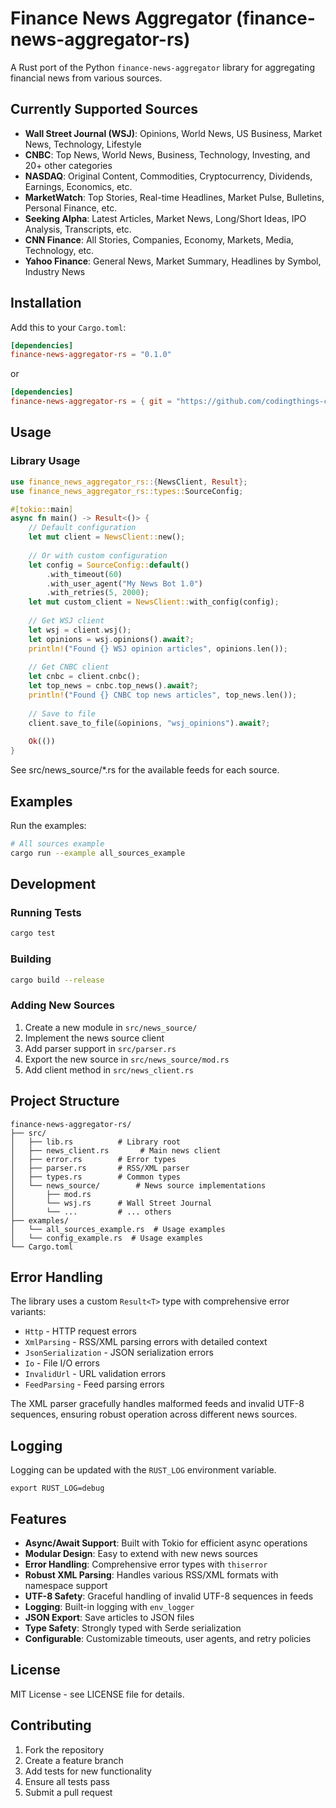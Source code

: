 # Finance News Aggregator (finance-news-aggregator-rs)

A Rust port of the Python `finance-news-aggregator` library for aggregating financial news from various sources.


## Currently Supported Sources

- **Wall Street Journal (WSJ)**: Opinions, World News, US Business, Market News, Technology, Lifestyle
- **CNBC**: Top News, World News, Business, Technology, Investing, and 20+ other categories
- **NASDAQ**: Original Content, Commodities, Cryptocurrency, Dividends, Earnings, Economics, etc.
- **MarketWatch**: Top Stories, Real-time Headlines, Market Pulse, Bulletins, Personal Finance, etc.
- **Seeking Alpha**: Latest Articles, Market News, Long/Short Ideas, IPO Analysis, Transcripts, etc.
- **CNN Finance**: All Stories, Companies, Economy, Markets, Media, Technology, etc.
- **Yahoo Finance**: General News, Market Summary, Headlines by Symbol, Industry News

## Installation

Add this to your `Cargo.toml`:

```toml
[dependencies]
finance-news-aggregator-rs = "0.1.0"
```

or

```toml
[dependencies]
finance-news-aggregator-rs = { git = "https://github.com/codingthings-com/finance-news-aggregator-rs.git" }
```

## Usage

### Library Usage

```rust
use finance_news_aggregator_rs::{NewsClient, Result};
use finance_news_aggregator_rs::types::SourceConfig;

#[tokio::main]
async fn main() -> Result<()> {
    // Default configuration
    let mut client = NewsClient::new();
    
    // Or with custom configuration
    let config = SourceConfig::default()
        .with_timeout(60)
        .with_user_agent("My News Bot 1.0")
        .with_retries(5, 2000);
    let mut custom_client = NewsClient::with_config(config);
    
    // Get WSJ client
    let wsj = client.wsj();
    let opinions = wsj.opinions().await?;
    println!("Found {} WSJ opinion articles", opinions.len());
    
    // Get CNBC client
    let cnbc = client.cnbc();
    let top_news = cnbc.top_news().await?;
    println!("Found {} CNBC top news articles", top_news.len());
    
    // Save to file
    client.save_to_file(&opinions, "wsj_opinions").await?;
    
    Ok(())
}
```

See src/news_source/*.rs for the available feeds for each source.


## Examples

Run the examples:

```bash
# All sources example
cargo run --example all_sources_example
```

## Development

### Running Tests

```bash
cargo test
```

### Building

```bash
cargo build --release
```

### Adding New Sources

1. Create a new module in `src/news_source/`
2. Implement the news source client
3. Add parser support in `src/parser.rs`
4. Export the new source in `src/news_source/mod.rs`
5. Add client method in `src/news_client.rs`

## Project Structure

```
finance-news-aggregator-rs/
├── src/
│   ├── lib.rs          # Library root
│   ├── news_client.rs       # Main news client
│   ├── error.rs        # Error types
│   ├── parser.rs       # RSS/XML parser
│   ├── types.rs        # Common types
│   └── news_source/        # News source implementations
│       ├── mod.rs
│       └── wsj.rs      # Wall Street Journal
│       └── ...         # ... others
├── examples/
│   └── all_sources_example.rs  # Usage examples
│   └── config_example.rs  # Usage examples
└── Cargo.toml
```

## Error Handling

The library uses a custom `Result<T>` type with comprehensive error variants:

- `Http` - HTTP request errors
- `XmlParsing` - RSS/XML parsing errors with detailed context
- `JsonSerialization` - JSON serialization errors
- `Io` - File I/O errors
- `InvalidUrl` - URL validation errors
- `FeedParsing` - Feed parsing errors

The XML parser gracefully handles malformed feeds and invalid UTF-8 sequences, ensuring robust operation across different news sources.

## Logging

Logging can be updated with the `RUST_LOG` environment variable.

```
export RUST_LOG=debug 
```


## Features

- **Async/Await Support**: Built with Tokio for efficient async operations
- **Modular Design**: Easy to extend with new news sources
- **Error Handling**: Comprehensive error types with `thiserror`
- **Robust XML Parsing**: Handles various RSS/XML formats with namespace support
- **UTF-8 Safety**: Graceful handling of invalid UTF-8 sequences in feeds
- **Logging**: Built-in logging with `env_logger`
- **JSON Export**: Save articles to JSON files
- **Type Safety**: Strongly typed with Serde serialization
- **Configurable**: Customizable timeouts, user agents, and retry policies


## License

MIT License - see LICENSE file for details.

## Contributing

1. Fork the repository
2. Create a feature branch
3. Add tests for new functionality
4. Ensure all tests pass
5. Submit a pull request

